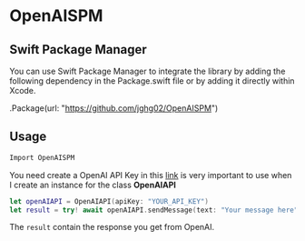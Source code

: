 # OpenAISPM

  

## Swift Package Manager

  

You can use Swift Package Manager to integrate the library by adding the following dependency in the Package.swift file or by adding it directly within Xcode.

  

.Package(url: "https://github.com/jghg02/OpenAISPM")

  

## Usage

  
```swift
Import OpenAISPM
```

You need create a OpenAI API Key in this [link](https://platform.openai.com/account/api-keys) is very important to use when I create an instance for the class **OpenAIAPI**
```swift
let openAIAPI = OpenAIAPI(apiKey: "YOUR_API_KEY")
let result = try! await openAIAPI.sendMessage(text: "Your message here")
```

The `result` contain the response you get from OpenAI.  

